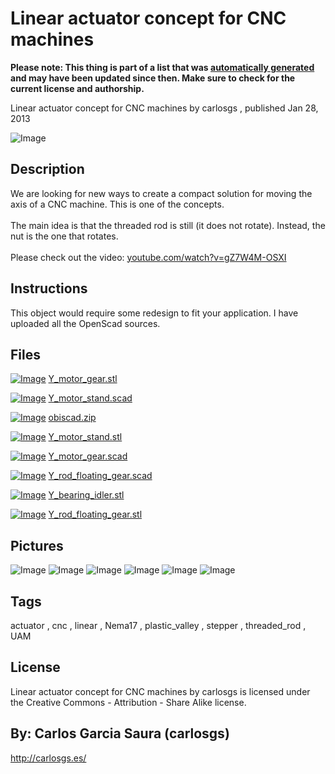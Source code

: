 Linear actuator concept for CNC machines
===============
**Please note: This thing is part of a list that was [automatically generated](https://github.com/carlosgs/export-things) and may have been updated since then. Make sure to check for the current license and authorship.**  

Linear actuator concept for CNC machines  by carlosgs , published Jan 28, 2013

![Image](img/2013-01-21_00.58.45_display_large.jpg)

Description
--------
We are looking for new ways to create a compact solution for moving the axis of a CNC machine. This is one of the concepts.<br />
<br />
The main idea is that the threaded rod is still (it does not rotate). Instead, the nut is the one that rotates.<br />
<br />
Please check out the video: <a href="http://www.youtube.com/watch?v=gZ7W4M-OSXI" target="_blank" rel="nofollow">youtube.com/watch?v=gZ7W4M-OSXI</a>

Instructions
--------
This object would require some redesign to fit your application. I have uploaded all the OpenScad sources.

Files
--------
[![Image](img/Y_motor_gear_preview_tinycard.jpg)](Y_motor_gear.stl)
 [ Y_motor_gear.stl](Y_motor_gear.stl)  

[![Image](img/Gears_preview_tinycard.jpg)](Y_motor_stand.scad)
 [ Y_motor_stand.scad](Y_motor_stand.scad)  

[![Image](img/Gears_preview_tinycard.jpg)](obiscad.zip)
 [ obiscad.zip](obiscad.zip)  

[![Image](img/Y_motor_stand_preview_tinycard.jpg)](Y_motor_stand.stl)
 [ Y_motor_stand.stl](Y_motor_stand.stl)  

[![Image](img/Gears_preview_tinycard.jpg)](Y_motor_gear.scad)
 [ Y_motor_gear.scad](Y_motor_gear.scad)  

[![Image](img/Gears_preview_tinycard.jpg)](Y_rod_floating_gear.scad)
 [ Y_rod_floating_gear.scad](Y_rod_floating_gear.scad)  

[![Image](img/Y_bearing_idler_preview_tinycard.jpg)](Y_bearing_idler.stl)
 [ Y_bearing_idler.stl](Y_bearing_idler.stl)  

[![Image](img/Y_rod_floating_gear_preview_tinycard.jpg)](Y_rod_floating_gear.stl)
 [ Y_rod_floating_gear.stl](Y_rod_floating_gear.stl)  



Pictures
--------
![Image](img/Y_motor_gear_display_large.jpg)
![Image](img/Y_rod_floating_gear_display_large.jpg)
![Image](img/2013-01-28_18.46.28_display_large.jpg)
![Image](img/2013-01-28_18.46.45_display_large.jpg)
![Image](img/Y_bearing_idler_display_large.jpg)
![Image](img/Y_motor_stand_display_large.jpg)


Tags
--------
actuator , cnc , linear , Nema17 , plastic_valley , stepper , threaded_rod , UAM  

  

License
--------
Linear actuator concept for CNC machines by carlosgs is licensed under the Creative Commons - Attribution - Share Alike license.  



By: Carlos Garcia Saura (carlosgs)
--------
<http://carlosgs.es/>